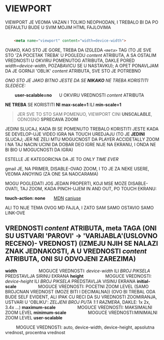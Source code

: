 # VIEWPORT

VIEWPORT JE VEOMA VAZAN I TOLIKO NEOPHODAN, I TREBALO BI DA PO DEFAULTU BUDE U SVIM MOJIM HTML FAJLOVIMA

```HTML

    <meta name="viewport" content="width=device-width">

```

OVAKO, KAO STO JE GORE, TREBA DA IZGLEDA *`<meta>`* TAG (TO JE SVE STO 'ZA POCETAK TREBA' U POGLEDU *content* ATRIBUTA, A SA OSTALIM VREDNOSTI U OKVIRU POMENUTOG ATRIBUTA, DAKLE PORED *width=device-width*, POZABAVICU SE U NASTAVKU); A OPET PONAVLJAM DA JE GORNJI 'OBLIK' *content* ATRIBUTA, SVE STO JE POTREBNO

*ONO STO JE JAKO BITNO JESTE DA SE **NIKAKO** NE TREBA KORISTITI SLEDECE:*

&nbsp;&nbsp;&nbsp;&nbsp;&nbsp;&nbsp;&nbsp; **user-scalable=no** &nbsp;&nbsp;&nbsp;&nbsp; U OKVIRU VREDNOSTI *content* ATRIBUTA

**NE TREBA** SE KORISTITI **NI** **max-scale=1** ILI **min-scale=1**

> JER SVE TO STO SAM POMENUO, VIEWPORT CINI **UNSCALABLE**, ODNOSNO **SPRECAVA ZOOM**

JEDINI SLUCAJ, KADA BI SE POMENUTO TREBALO KORISTITI JESTE KADA SE DEVELOP-UJE VIDEO IGRA NA TOUCH UREDJAJU (TO JE **JEDINI** SLUCAJ; JER NE ZELI MTU MOGUCNOST DA PLAYER ACCIDETALLY ZOOM I NA TAJ NACIN UCINI DA DOBAR DEO IGRE NIJE NA EKRANU, I ONDA NE BI BIO U MOGUCNOSTI DA IGRA)

ESTELLE JE KATEGORICNA DA JE TO *ONLY TIME EVER*

gmail JE, NA PRIMER, DISABLE-OVAO ZOOM, I TO JE ZA NEKE USERE, VEOMA ANOYING (ZA ONE SA NAOCARAMA)

MOGU POGLEDATI JOS JEDAN PROPERTI, KOJI MSE MOZE DISABLE-OVATI, TAJ ZOOM, KADA PINCH-UJEM IN AND OUT, PO TOUCH EKRANU:

**touch-action: none** &nbsp;&nbsp;&nbsp;&nbsp;&nbsp; [MDN](https://developer.mozilla.org/en-US/docs/Web/CSS/touch-action) [caniuse](https://caniuse.com/#search=touch-action)

ALI TO NIJE TEMA OVOG MD FAJLA, I ZATO SAM SAMO OSTAVIO SAMO LINK-OVE

## VREDNOSTI *content* ATRIBUTA, meta TAGA (ONI SU USTVARI 'PAROVI' -> 'VARIJABLA'(USLOVNO RECENO)- VREDNOST) (IZMEJU NJIH SE NALAZI ZNAK JEDNAKOSTI, A U VREDNOSTI *content* ATRIBUTA, ONI SU ODVOJENI ZAREZIMA)

**width**&nbsp;&nbsp;&nbsp;&nbsp;&nbsp;&nbsp;&nbsp;&nbsp;
&nbsp;&nbsp;&nbsp;&nbsp;&nbsp;&nbsp;&nbsp;&nbsp; MOGUCE VREDNOSTI: *device-width* ILI *BROJ PIKSELA*
PREDSTAVLJA SIRINU EKRANA
**height**&nbsp;&nbsp;&nbsp;&nbsp;&nbsp;&nbsp;&nbsp;&nbsp;
&nbsp;&nbsp;&nbsp;&nbsp;&nbsp;&nbsp;&nbsp;&nbsp; MOGUCE VREDNOSTI: *device-height* ILI *BROJ PIKSELA*
PREDSTAVLJA VISINU EKRANA
**initial-scale**&nbsp;&nbsp;&nbsp;&nbsp;&nbsp;&nbsp;&nbsp;&nbsp;
&nbsp;&nbsp;&nbsp;&nbsp;&nbsp;&nbsp;&nbsp;&nbsp; MOGUCE VREDNOSTI: POCETNI ZOOM LEVEL (SAMO BROJCNAN VREDNOST (MOZE BITI I DECIMALNA)) (OVO BI TREBAL ODA BUDE SELF EVIDENT, ALI IPAK CU RECI DA SU VREDNOSTI ZOOMIRANJA, USTVARI U 'OBLIKU': *ZELJENI BROJ PUTA 1:1 RAZMERA*, DAKLE: 1x 2x, 3.4x ...)
**maximum-scale**&nbsp;&nbsp;&nbsp;&nbsp;&nbsp;&nbsp;&nbsp;&nbsp;
&nbsp;&nbsp;&nbsp;&nbsp;&nbsp;&nbsp;&nbsp;&nbsp; MOGUCE VREDNOSTI: MAKSIMALNI ZOOM LEVEL
**minimum-scale**&nbsp;&nbsp;&nbsp;&nbsp;&nbsp;&nbsp;&nbsp;&nbsp;
&nbsp;&nbsp;&nbsp;&nbsp;&nbsp;&nbsp;&nbsp;&nbsp; MOGUCE VREDNOSTI:MINIMALNI ZOOM LEVEL
**user-scalable**&nbsp;&nbsp;&nbsp;&nbsp;&nbsp;&nbsp;&nbsp;&nbsp;


&nbsp;&nbsp;&nbsp;&nbsp;&nbsp;&nbsp;&nbsp;&nbsp; MOGUCE VREDNOSTI: auto, device-width, device-height, apsolutna vrednost, procentna vrednost